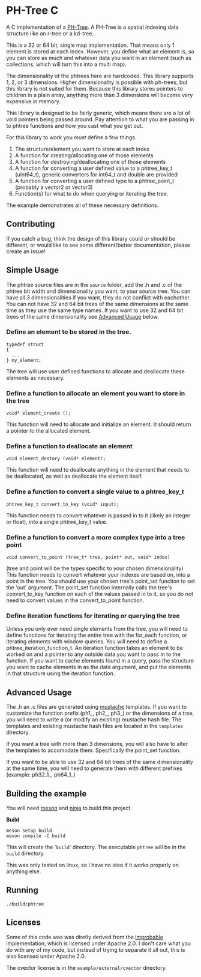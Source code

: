 # PH-Tree C

A C implementation of a [PH-Tree](https://tzaeschke.github.io/phtree-site/).  A PH-Tree is a spatial indexing data structure like an r-tree or a kd-tree.

This is a 32 or 64 bit, single map implementation.  That means only 1 element is stored at each index.  However, you define what an element is, so you can store as much and whatever data you want in an element (such as collections, which will turn this into a multi map).

The dimensionality of the phtrees here are hardcoded.  This library supports 1, 2, or 3 dimensions.  Higher dimensionality is possible with ph-trees, but this library is not suited for them.  Because this library stores pointers to children in a plain array, anything more than 3 dimensions will become very expensive in memory.

This library is designed to be fairly generic, which means there are a lot of void pointers being passed around.  Pay attention to what you are passing in to phtree functions and how you cast what you get out.

For this library to work you _must_ define a few things.
1. The structure/element you want to store at each index
2. A function for creating/allocating one of those elements
3. A function for destroying/deallocating one of those elements
4. A function for converting a user defined value to a phtree_key_t (uint64_t), generic converters for int64_t and double are provided
5. A function for converting a user defined type to a phtree_point_t (probably a vector2 or vector3)
6. Function(s) for what to do when querying or iterating the tree.

The example demonstrates all of these necessary definitions.


## Contributing

If you catch a bug, think the design of this library could or should be different, or would like to see some different/better documentation, please create an issue!


## Simple Usage

The phtree source files are in the `source` folder, add the .h and .c of the phtree bit width and dimensionality you want, to your source tree.  You can have all 3 dimensionalities if you want, they do not conflict with eachother.  You can not have 32 and 64 bit trees of the same dimensions at the same time as they use the same type names.  If you want to use 32 and 64 bit trees of the same dimensionality see [Advanced Usage](#advanced-usage) below.

### Define an element to be stored in the tree.

```
typedef struct
{
  ...
} my_element;
```

The tree will use user defined functions to allocate and deallocate these elements as necessary.

### Define a function to allocate an element you want to store in the tree

`void* element_create ();`

This function will need to allocate and initialize an element.  It should return a pointer to the allocated element.

### Define a function to deallocate an element

`void element_destory (void* element);`

This function will need to deallocate anything in the element that needs to be deallocated, as well as deallocate the element itself.

### Define a function to convert a single value to a phtree_key_t

`phtree_key_t convert_to_key (void* input);`

This function needs to convert whatever is passed in to it (likely an integer or float), into a single phtree_key_t value.

### Define a function to convert a more complex type into a tree point

`void convert_to_point (tree_t* tree, point* out, void* index)`

(tree and point will be the types specific to your chosen dimensionality)
This function needs to convert whatever your indexes are based on, into a point in the tree.  You should use your chosen tree's point_set function to set the 'out' argument.  The point_set function internally calls the tree's convert_to_key function on each of the values passed in to it, so you do not need to convert values in the convert_to_point function.

### Define iteration functions for iterating or querying the tree

Unless you only ever need single elements from the tree, you will need to define functions for iterating the entire tree with the for_each function, or iterating elements with window queries.  You will need to define a phtree_iteration_function_t.  An iteration function takes an element to be worked on and a pointer to any outside data you want to pass in to the function.  If you want to cache elements found in a query, pass the structure you want to cache elements in as the data argument, and put the elements in that structure using the iteration function.


## Advanced Usage

The .h an .c files are generated using [mustache](https://mustache.github.io/) templates.  If you want to customize the function prefix (ph1_, ph2_, ph3_) or the dimensions of a tree, you will need to write a (or modify an existing) mustache hash file.  The templates and existing mustache hash files are located in the `templates` directory.

If you want a tree with more than 3 dimensions, you will also have to alter the templates to accomodate them.  Specifically the point_set function.

If you want to be able to use 32 and 64 bit trees of the same dimensionality at the same time, you will need to generate them with different prefixes (example: ph32_1_, ph64_1_)


## Building the example

You will need [meson](https://mesonbuild.com/Getting-meson.html) and [ninja](https://ninja-build.org/) to build this project.

**Build**

```
meson setup build
meson compile -C build
```

This will create the '`build`' directory.
The executable `phtree` will be in the `build` directory.

This was only tested on linux, so I have no idea if it works properly on anything else.


## Running

```
./build/phtree
```

## Licenses

Some of this code was was diretly derived from the [improbable](https://github.com/improbable-eng/phtree-cpp) implementation, which is licensed under Apache 2.0.  I don't care what you do with any of my code, but instead of trying to separate it all out, this is also licensed under Apache 2.0.

The cvector license is in the `example/external/cvector` directory.
